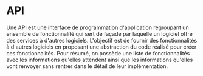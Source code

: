 
# API

Une API est une interface de programmation d'application regroupant un ensemble de fonctionnalité qui sert de façade 
par laquelle un logiciel offre des services à d'autres logiciels. 
L'objectif est de fournir des fonctionnalités à d'autres logiciels en proposant une abstraction du code réalisé pour créer ces fonctionnalités.
Pour résumé, on possède une liste de fonctionnalités avec les informations qu'elles attendent ainsi que les informations qu'elles
vont renvoyer sans rentrer dans le détail de leur implémentation.
